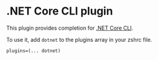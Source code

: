 # .NET Core CLI plugin

This plugin provides completion for [.NET Core CLI](https://dotnet.microsoft.com/).

To use it, add `dotnet` to the plugins array in your zshrc file.

```
plugins=(... dotnet)
```
